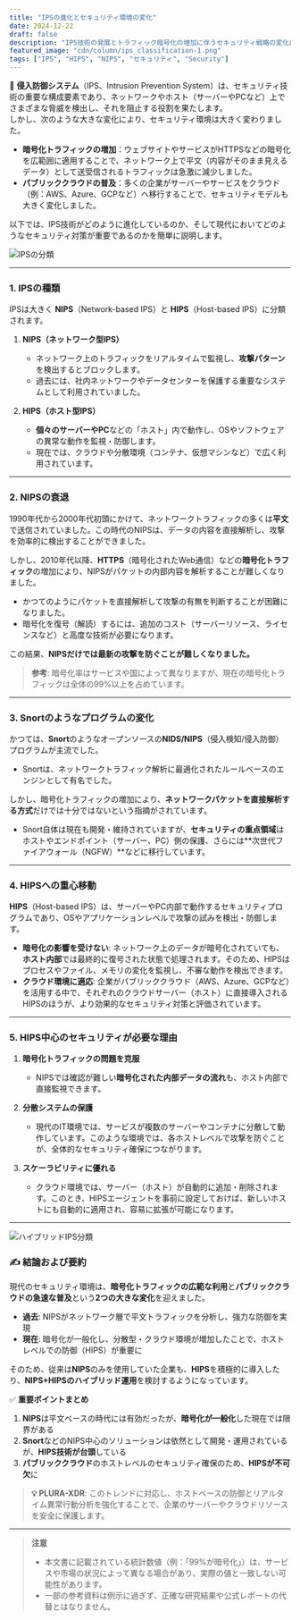 ```yaml
---
title: "IPSの進化とセキュリティ環境の変化"
date: 2024-12-22
draft: false
description: "IPS技術の発展とトラフィック暗号化の増加に伴うセキュリティ戦略の変化について議論します。"
featured_image: "cdn/column/ips_classification-1.png"
tags: ["IPS", "HIPS", "NIPS", "セキュリティ", "Security"]
---
```


🔐 **侵入防御システム**（IPS、Intrusion Prevention System）は、セキュリティ技術の重要な構成要素であり、ネットワークやホスト（サーバーやPCなど）上でさまざまな脅威を検出し、それを阻止する役割を果たします。  
しかし、次のような大きな変化により、セキュリティ環境は大きく変わりました。

- **暗号化トラフィックの増加**：ウェブサイトやサービスがHTTPSなどの暗号化を広範囲に適用することで、ネットワーク上で平文（内容がそのまま見えるデータ）として送受信されるトラフィックは急激に減少しました。
- **パブリッククラウドの普及**：多くの企業がサーバーやサービスをクラウド（例：AWS、Azure、GCPなど）へ移行することで、セキュリティモデルも大きく変化しました。

以下では、IPS技術がどのように進化しているのか、そして現代においてどのようなセキュリティ対策が重要であるのかを簡単に説明します。


![IPSの分類](https://blog.plura.io/cdn/column/ips_classification-1.png)

<!--more-->

---

### 1. **IPSの種類**
IPSは大きく **NIPS**（Network-based IPS）と **HIPS**（Host-based IPS）に分類されます。

1. **NIPS（ネットワーク型IPS）**  
   - ネットワーク上のトラフィックをリアルタイムで監視し、**攻撃パターン**を検出するとブロックします。  
   - 過去には、社内ネットワークやデータセンターを保護する重要なシステムとして利用されていました。

2. **HIPS（ホスト型IPS）**  
   - **個々のサーバーやPC**などの「ホスト」内で動作し、OSやソフトウェアの異常な動作を監視・防御します。  
   - 現在では、クラウドや分散環境（コンテナ、仮想マシンなど）で広く利用されています。

---

### 2. **NIPSの衰退**
1990年代から2000年代初頭にかけて、ネットワークトラフィックの多くは**平文**で送信されていました。この時代のNIPSは、データの内容を直接解析し、攻撃を効率的に検出することができました。

しかし、2010年代以降、**HTTPS**（暗号化されたWeb通信）などの**暗号化トラフィック**の増加により、NIPSがパケットの内部内容を解析することが難しくなりました。  
- かつてのようにパケットを直接解析して攻撃の有無を判断することが困難になりました。  
- 暗号化を復号（解読）するには、追加のコスト（サーバーリソース、ライセンスなど）と高度な技術が必要になります。

この結果、**NIPSだけでは最新の攻撃を防ぐことが難しくなりました。**

> **参考**: 暗号化率はサービスや国によって異なりますが、現在の暗号化トラフィックは全体の99%以上を占めています。

---

### 3. **Snortのようなプログラムの変化**
かつては、**Snort**のようなオープンソースの**NIDS/NIPS**（侵入検知/侵入防御）プログラムが主流でした。  
- Snortは、ネットワークトラフィック解析に最適化されたルールベースのエンジンとして有名でした。

しかし、暗号化トラフィックの増加により、**ネットワークパケットを直接解析する方式**だけでは十分ではないという指摘がされています。  
- Snort自体は現在も開発・維持されていますが、**セキュリティの重点領域**はホストやエンドポイント（サーバー、PC）側の保護、さらには**次世代ファイアウォール（NGFW）**などに移行しています。

---

### 4. **HIPSへの重心移動**
**HIPS**（Host-based IPS）は、サーバーやPC内部で動作するセキュリティプログラムであり、OSやアプリケーションレベルで攻撃の試みを検出・防御します。

- **暗号化の影響を受けない**: ネットワーク上のデータが暗号化されていても、**ホスト内部**では最終的に復号された状態で処理されます。そのため、HIPSはプロセスやファイル、メモリの変化を監視し、不審な動作を検出できます。  
- **クラウド環境に適応**: 企業がパブリッククラウド（AWS、Azure、GCPなど）を活用する中で、それぞれのクラウドサーバー（ホスト）に直接導入されるHIPSのほうが、より効果的なセキュリティ対策と評価されています。

---

### 5. **HIPS中心のセキュリティが必要な理由**
1. **暗号化トラフィックの問題を克服**  
   - NIPSでは確認が難しい**暗号化された内部データの流れ**も、ホスト内部で直接監視できます。

2. **分散システムの保護**  
   - 現代のIT環境では、サービスが複数のサーバーやコンテナに分散して動作しています。このような環境では、各ホストレベルで攻撃を防ぐことが、全体的なセキュリティ確保につながります。

3. **スケーラビリティに優れる**  
   - クラウド環境では、サーバー（ホスト）が自動的に追加・削除されます。このとき、HIPSエージェントを事前に設定しておけば、新しいホストにも自動的に適用され、容易に拡張が可能になります。

---

![ハイブリッドIPS分類](https://blog.plura.io/cdn/column/ips_classification-2.png)

### ✍️ **結論および要約**
現代のセキュリティ環境は、**暗号化トラフィックの広範な利用**と**パブリッククラウドの急速な普及**という**2つの大きな変化**を迎えました。  
- **過去**: NIPSがネットワーク層で平文トラフィックを分析し、強力な防御を実現  
- **現在**: 暗号化が一般化し、分散型・クラウド環境が増加したことで、ホストレベルでの防御（HIPS）が重要に  

そのため、従来は**NIPS**のみを使用していた企業も、**HIPS**を積極的に導入したり、**NIPS+HIPSのハイブリッド運用**を検討するようになっています。  

✅ **重要ポイントまとめ**  
1. **NIPS**は平文ベースの時代には有効だったが、**暗号化が一般化**した現在では限界がある  
2. **Snort**などのNIPS中心のソリューションは依然として開発・運用されているが、**HIPS技術が台頭**している  
3. **パブリッククラウド**のホストレベルのセキュリティ確保のため、**HIPSが不可欠**に  

> **💡 PLURA-XDR**: このトレンドに対応し、ホストベースの防御とリアルタイム異常行動分析を強化することで、企業のサーバーやクラウドリソースを安全に保護します。

---

> **注意**  
> - 本文書に記載されている統計数値（例：「99%が暗号化」）は、サービスや市場の状況によって異なる場合があり、実際の値と一致しない可能性があります。  
> - 一部の参考資料は例示に過ぎず、正確な研究結果や公式レポートの代替とはなりません。
